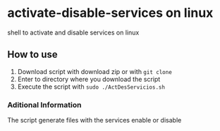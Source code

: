 # activate-disable-services on linux
shell to activate and disable services on linux

## How to use
1. Download script with download zip or with `git clone`
2. Enter to directory where you download the script
3. Execute the script with `sudo ./ActDesServicios.sh`

### Aditional Information
The script generate files with the services enable or disable

